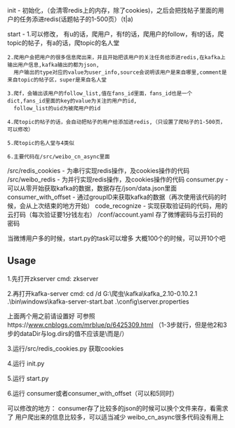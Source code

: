init - 初始化，（会清零redis上的内存，除了cookies)，之后会把找帖子里面的用户的任务添进redis(话题帖子的1-500页）（t|a)

start - 
	1.可以修改， 有u的话，爬用户，有f的话，爬用户的follow，有t的话，爬topic的帖子，有a的话，爬topic的名人堂

	2.爬用户会把用户的很多信息爬出来，并且开始把该用户的关注任务给添进redis,在kafka上输出用户信息,kafka输出的都为json,
	  用户输出的type对应的value为user_info,source会说明该用户是来自哪里,comment是来自topic的帖子区，super是来自名人堂
	  
	3.爬f，会输出该用户的follow_list,值在fans_id里面，fans_id也是一个dict,fans_id里面的key的value为关注的用户的id,
	  follow_list的uid为被爬用户的id
	  
	4.爬topic的帖子的话，会自动把帖子的用户给添加进redis,（只设置了爬帖子的1-500页，可以修改）
	
	5.爬topic的名人堂与4类似
	
	6.主要代码在/src/weibo_cn_async里面
	
/src/redis_cookies - 为串行实现redis操作，及cookies操作的代码
/src/weibo_redis   - 为并行实现redis操作，及cookies操作的代码
consumer.py - 可以从零开始获取kafka的数据，数据存在/json/data.json里面
consumer_with_offset - 通过groupID来获取kafka的数据（再次使用该代码的时候，会从上次结束的地方开始）
code_recognize   -   实现获取验证码的代码，用的云打码（每次验证要1分钱左右）
/conf/account.yaml 存了微博密码与云打码的密码


当微博用户多的时候，start.py的task可以增多
大概100个的时候，可以开10个吧

## Usage

1.先打开zkserver
cmd:
zkserver

2.再打开kafka-server
cmd:
cd /d G:\爬虫\kafka\kafka_2.10-0.10.2.1
.\bin\windows\kafka-server-start.bat .\config\server.properties

上面两个用之前请设置好
可参照https://www.cnblogs.com/mrblue/p/6425309.html
（1-3步就行，但是他2和3步的dataDir与log.dirs的值不应该是\而是/）

3.运行/src/redis_cookies.py  获取cookies

4.运行 init.py

5.运行 start.py

6.运行 consumer或者consumer_with_offset（可以和5同时）

可以修改的地方：
consumer存了比较多的json的时候可以换个文件来存，看需求了
用户爬出来的信息比较多，可以适当减少
weibo_cn_async很多代码没有用上





	
